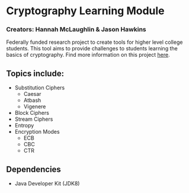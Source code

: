 # Cryptography Learning Module
### Creators: Hannah McLaughlin & Jason Hawkins

Federally funded research project to create tools for higher level college students. This tool aims to provide challenges to students learning the basics of cryptography. Find more information on this project [here](http://www.sait.fsu.edu/dod/dod.shtml).

## Topics include: 
* Substitution Ciphers
  * Caesar
  * Atbash
  * Vigenere
* Block Ciphers
* Stream Ciphers
* Entropy
* Encryption Modes
  * ECB
  * CBC
  * CTR

## Dependencies
* Java Developer Kit (JDK8)
